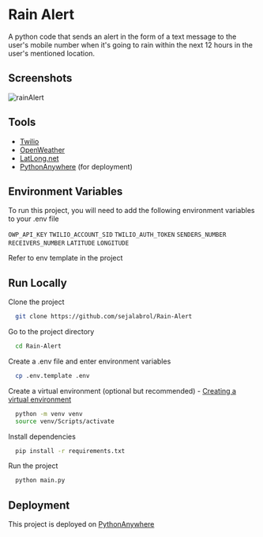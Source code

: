 # Rain Alert
A python code that sends an alert in the form of a text message to the user's mobile number when it's going to rain within the next 12 hours in the user's mentioned location.

## Screenshots
![rainAlert](https://user-images.githubusercontent.com/87208681/126847108-83a0591d-0a7a-4657-9ecf-e321c242b55e.jpeg)

## Tools
 - [Twilio](https://www.twilio.com/)
 - [OpenWeather](https://openweathermap.org/)
 - [LatLong.net](https://www.latlong.net/)
 - [PythonAnywhere](https://www.pythonanywhere.com/) (for deployment)

## Environment Variables
To run this project, you will need to add the following environment variables to your .env file

`OWP_API_KEY` `TWILIO_ACCOUNT_SID` `TWILIO_AUTH_TOKEN` `SENDERS_NUMBER` `RECEIVERS_NUMBER` `LATITUDE` `LONGITUDE`

Refer to env template in the project

## Run Locally
Clone the project
```bash
  git clone https://github.com/sejalabrol/Rain-Alert
```
Go to the project directory
```bash
  cd Rain-Alert
```
Create a .env file and enter environment variables
```bash
  cp .env.template .env
```
Create a virtual environment (optional but recommended) - [Creating a virtual environment](https://packaging.python.org/guides/installing-using-pip-and-virtual-environments/#creating-a-virtual-environment)
```bash
  python -m venv venv
  source venv/Scripts/activate
```
Install dependencies
```bash
  pip install -r requirements.txt
```
Run the project
```bash
  python main.py
```
## Deployment
This project is deployed on [PythonAnywhere](https://www.pythonanywhere.com/)
